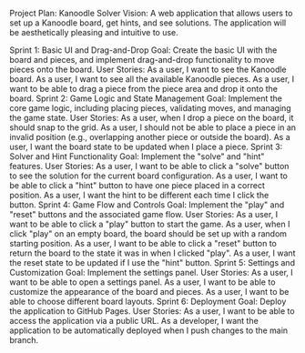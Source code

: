 Project Plan: Kanoodle Solver
Vision: A web application that allows users to set up a Kanoodle board, get hints, and see solutions. The application will be aesthetically pleasing and intuitive to use.

Sprint 1: Basic UI and Drag-and-Drop
Goal: Create the basic UI with the board and pieces, and implement drag-and-drop functionality to move pieces onto the board.
User Stories:
As a user, I want to see the Kanoodle board.
As a user, I want to see all the available Kanoodle pieces.
As a user, I want to be able to drag a piece from the piece area and drop it onto the board.
Sprint 2: Game Logic and State Management
Goal: Implement the core game logic, including placing pieces, validating moves, and managing the game state.
User Stories:
As a user, when I drop a piece on the board, it should snap to the grid.
As a user, I should not be able to place a piece in an invalid position (e.g., overlapping another piece or outside the board).
As a user, I want the board state to be updated when I place a piece.
Sprint 3: Solver and Hint Functionality
Goal: Implement the "solve" and "hint" features.
User Stories:
As a user, I want to be able to click a "solve" button to see the solution for the current board configuration.
As a user, I want to be able to click a "hint" button to have one piece placed in a correct position.
As a user, I want the hint to be different each time I click the button.
Sprint 4: Game Flow and Controls
Goal: Implement the "play" and "reset" buttons and the associated game flow.
User Stories:
As a user, I want to be able to click a "play" button to start the game.
As a user, when I click "play" on an empty board, the board should be set up with a random starting position.
As a user, I want to be able to click a "reset" button to return the board to the state it was in when I clicked "play".
As a user, I want the reset state to be updated if I use the "hint" button.
Sprint 5: Settings and Customization
Goal: Implement the settings panel.
User Stories:
As a user, I want to be able to open a settings panel.
As a user, I want to be able to customize the appearance of the board and pieces.
As a user, I want to be able to choose different board layouts.
Sprint 6: Deployment
Goal: Deploy the application to GitHub Pages.
User Stories:
As a user, I want to be able to access the application via a public URL.
As a developer, I want the application to be automatically deployed when I push changes to the main branch.
